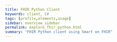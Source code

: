 ```yaml
---
title: FHIR Python Client
keywords: client, C#
tags: [profile,elements,usage]
sidebar: overview_sidebar
permalink: explore_fhir_python.html
summary: "FHIR Python client using Smart on FHIR"
---
```


